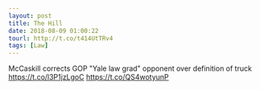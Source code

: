 ```yaml
---
layout: post
title: The Hill
date: 2018-08-09 01:00:22
tourl: http://t.co/t414UtTRv4
tags: [Law]
---
```

McCaskill corrects GOP "Yale law grad" opponent over definition of truck https://t.co/l3P1jzLgoC https://t.co/QS4wotyunP